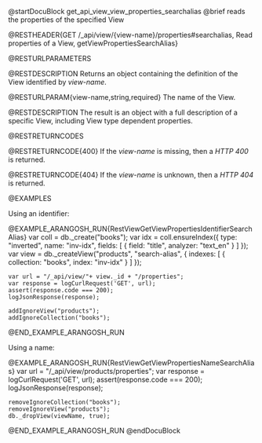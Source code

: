 @startDocuBlock get_api_view_view_properties_searchalias
@brief reads the properties of the specified View

@RESTHEADER{GET /_api/view/{view-name}/properties#searchalias, Read properties of a View, getViewPropertiesSearchAlias}

@RESTURLPARAMETERS

@RESTDESCRIPTION
Returns an object containing the definition of the View identified by *view-name*.

@RESTURLPARAM{view-name,string,required}
The name of the View.

@RESTDESCRIPTION
The result is an object with a full description of a specific View, including
View type dependent properties.

@RESTRETURNCODES

@RESTRETURNCODE{400}
If the *view-name* is missing, then a *HTTP 400* is returned.

@RESTRETURNCODE{404}
If the *view-name* is unknown, then a *HTTP 404* is returned.

@EXAMPLES

Using an identifier:

@EXAMPLE_ARANGOSH_RUN{RestViewGetViewPropertiesIdentifierSearchAlias}
    var coll = db._create("books");
    var idx = coll.ensureIndex({ type: "inverted", name: "inv-idx", fields: [ { field: "title", analyzer: "text_en" } ] });
    var view = db._createView("products", "search-alias", { indexes: [ { collection: "books", index: "inv-idx" } ] });

    var url = "/_api/view/"+ view._id + "/properties";
    var response = logCurlRequest('GET', url);
    assert(response.code === 200);
    logJsonResponse(response);

    addIgnoreView("products");
    addIgnoreCollection("books");    
@END_EXAMPLE_ARANGOSH_RUN

Using a name:

@EXAMPLE_ARANGOSH_RUN{RestViewGetViewPropertiesNameSearchAlias}
    var url = "/_api/view/products/properties";
    var response = logCurlRequest('GET', url);
    assert(response.code === 200);
    logJsonResponse(response);

    removeIgnoreCollection("books");
    removeIgnoreView("products");
    db._dropView(viewName, true);
@END_EXAMPLE_ARANGOSH_RUN
@endDocuBlock
